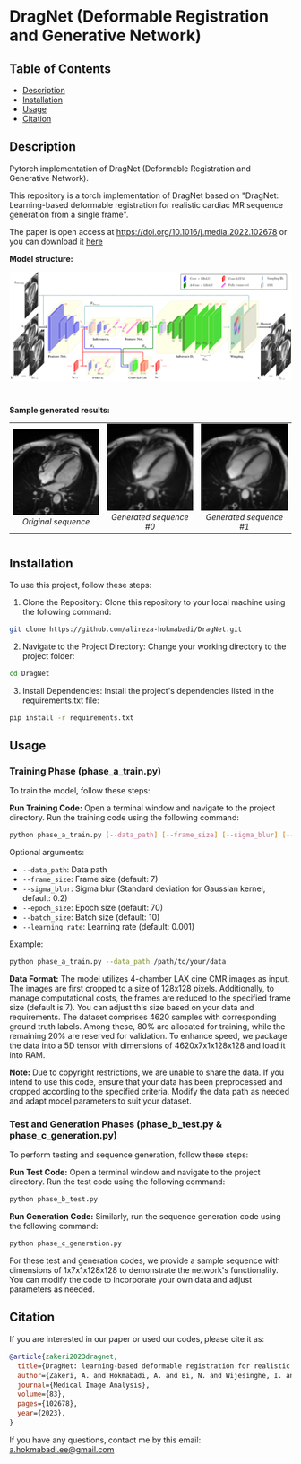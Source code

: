 # DragNet (Deformable Registration and Generative Network)

## Table of Contents
- [Description](#description)
- [Installation](#installation)
- [Usage](#usage)
- [Citation](#citation)

## Description
Pytorch implementation of DragNet (Deformable Registration and Generative Network).

This repository is a torch implementation of DragNet based on "DragNet: Learning-based deformable registration for realistic cardiac MR sequence generation from a single frame".

The paper is open access at https://doi.org/10.1016/j.media.2022.102678 or you can download it [here](https://github.com/alireza-hokmabadi/DragNet/blob/master/data/DragNet_paper.pdf)

**Model structure:**
<div align="center" style="margin-bottom: 40px;">
  <img src="https://github.com/alireza-hokmabadi/DragNet/blob/master/data/model_structure.jpg" alt="Image 1">
  <br>

</div>

**Sample generated results:**

<div align="center">
  <table align="center" style="margin-bottom: 40px;">
    <tr>
      <td align="center">
        <img src="https://github.com/alireza-hokmabadi/DragNet/blob/master/data/Original_sequence.gif" alt="Image 2" width="200px">
        <br>
        <em>Original sequence</em>
      </td>
      <td align="center">
        <img src="https://github.com/alireza-hokmabadi/DragNet/blob/master/data/Generated_sequence_0.gif" alt="Image 3" width="200px">
        <br>
        <em>Generated sequence #0</em>
      </td>
      <td align="center">
        <img src="https://github.com/alireza-hokmabadi/DragNet/blob/master/data/Generated_sequence_1.gif" alt="Image 4" width="200px">
        <br>
        <em>Generated sequence #1</em>
      </td>
    </tr>
  </table>
</div>


## Installation
To use this project, follow these steps:

1. Clone the Repository: Clone this repository to your local machine using the following command:

```bash
git clone https://github.com/alireza-hokmabadi/DragNet.git
```

2. Navigate to the Project Directory: Change your working directory to the project folder:

```bash
cd DragNet
```

3. Install Dependencies: Install the project's dependencies listed in the requirements.txt file:

```bash
pip install -r requirements.txt
```

## Usage

### Training Phase (phase_a_train.py)

To train the model, follow these steps:

**Run Training Code:** Open a terminal window and navigate to the project directory. Run the training code using the following command:

```bash
python phase_a_train.py [--data_path] [--frame_size] [--sigma_blur] [--epoch_size] [--batch_size] [--learning_rate]
```

Optional arguments:

- `--data_path`: Data path
- `--frame_size`: Frame size (default: 7)
- `--sigma_blur`: Sigma blur (Standard deviation for Gaussian kernel, default: 0.2)
- `--epoch_size`: Epoch size (default: 70)
- `--batch_size`: Batch size (default: 10)
- `--learning_rate`: Learning rate (default: 0.001)

Example:

```bash
python phase_a_train.py --data_path /path/to/your/data
```

**Data Format:**  The model utilizes 4-chamber LAX cine CMR images as input. The images are first cropped to a size of 128x128 pixels. Additionally, to manage computational costs, the frames are reduced to the specified frame size (default is 7). You can adjust this size based on your data and requirements. The dataset comprises 4620 samples with corresponding ground truth labels. Among these, 80% are allocated for training, while the remaining 20% are reserved for validation. To enhance speed, we package the data into a 5D tensor with dimensions of 4620x7x1x128x128 and load it into RAM.

**Note:** Due to copyright restrictions, we are unable to share the data. If you intend to use this code, ensure that your data has been preprocessed and cropped according to the specified criteria. Modify the data path as needed and adapt model parameters to suit your dataset.



### Test and Generation Phases (phase_b_test.py & phase_c_generation.py)

To perform testing and sequence generation, follow these steps:

**Run Test Code:**  Open a terminal window and navigate to the project directory. Run the test code using the following command:

```bash
python phase_b_test.py
```

**Run Generation Code:**  Similarly, run the sequence generation code using the following command:

```bash
python phase_c_generation.py
```

For these test and generation codes, we provide a sample sequence with dimensions of 1x7x1x128x128 to demonstrate the network's functionality. You can modify the code to incorporate your own data and adjust parameters as needed.


## Citation

If you are interested in our paper or used our codes, please cite it as:

```bibtex
@article{zakeri2023dragnet,
  title={DragNet: learning-based deformable registration for realistic cardiac MR sequence generation from a single frame},
  author={Zakeri, A. and Hokmabadi, A. and Bi, N. and Wijesinghe, I. and Nix, M. G. and Petersen, S. E. and Frangi, A. F. and Taylor, Z. A. and Gooya, A.},
  journal={Medical Image Analysis},
  volume={83},
  pages={102678},
  year={2023},
}
```

If you have any questions, contact me by this email: [a.hokmabadi.ee@gmail.com](mailto:a.hokmabadi.ee@gmail.com)